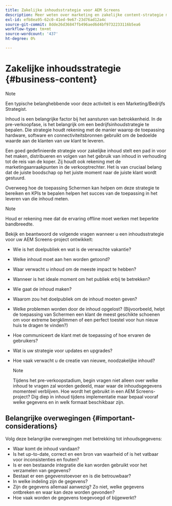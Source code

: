 ```yaml
---
title: Zakelijke inhoudsstrategie voor AEM Screens
description: Meer weten over marketing en zakelijke content-strategie met betrekking tot AEM Screens?
exl-id: efb8ea95-62c0-41ed-9e67-23d76ad12a4c
source-git-commit: 8dde26d36847fb496aed6d4bf9732233116b5ea6
workflow-type: tm+mt
source-wordcount: '437'
ht-degree: 0%

---
```


# Zakelijke inhoudsstrategie {#business-content}

>[!NOTE]
>
>Een typische belanghebbende voor deze activiteit is een Marketing/Bedrijfs Strategist.

Inhoud is een belangrijke factor bij het aansturen van betrokkenheid. In de pre-verkoopfase, is het belangrijk om een bedrijfsinhoudstrategie te bepalen. Die strategie houdt rekening met de manier waarop de toepassing hardware, software en connectiviteitsbronnen gebruikt om de bedoelde waarde aan de klanten van uw klant te leveren.

Een goed gedefinieerde strategie voor zakelijke inhoud stelt een pad in voor het maken, distribueren en volgen van het gebruik van inhoud in verhouding tot de reis van de koper. Zij houdt ook rekening met de marketingaanraakpunten in de verkooptrechter. Het is van cruciaal belang dat de juiste boodschap op het juiste moment naar de juiste klant wordt gestuurd.

Overweeg hoe de toepassing Schermen kan helpen om deze strategie te bereiken en KPIs te bepalen helpen het succes van de toepassing in het leveren van die inhoud meten.

>[!NOTE]
>
>Houd er rekening mee dat de ervaring offline moet werken met beperkte bandbreedte.

Bekijk en beantwoord de volgende vragen wanneer u een inhoudsstrategie voor uw AEM Screens-project ontwikkelt:

* Wie is het doelpubliek en wat is de verwachte vakantie?
* Welke inhoud moet aan hen worden getoond?
* Waar verwacht u inhoud om de meeste impact te hebben?
* Wanneer is het ideale moment om het publiek erbij te betrekken?
* Wie gaat de inhoud maken?
* Waarom zou het doelpubliek om de inhoud moeten geven?
* Welke problemen worden door de inhoud opgelost? (Bijvoorbeeld, helpt de toepassing van Schermen een klant de meest geschikte schoenen om voor extreme bergklimmen of een perfect toestel voor hun nieuw huis te dragen te vinden?)
* Hoe communiceert de klant met de toepassing of hoe ervaren de gebruikers?
* Wat is uw strategie voor updates en upgrades?
* Hoe vaak verwacht u de creatie van nieuwe, noodzakelijke inhoud?

  >[!NOTE]
  >
  >Tijdens het pre-verkoopstadium, begin vragen niet alleen over welke inhoud te vragen zal worden gedeeld, maar waar de inhoudsgegevens momenteel verblijven. Hoe wordt het gebruikt in een AEM Screens-project? Dig diep in inhoud tijdens implementatie maar bepaal vooraf welke gegevens en in welk formaat beschikbaar zijn.

## Belangrijke overwegingen {#important-considerations}

Volg deze belangrijke overwegingen met betrekking tot inhoudsgegevens:

* Waar komt de inhoud vandaan?
* Is het up-to-date, correct en een bron van waarheid of is het vatbaar voor inconsistenties en fouten?
* Is er een bestaande integratie die kan worden gebruikt voor het verzamelen van gegevens?
* Bestaat er een gegevenstoevoer en is die betrouwbaar?
* In welke indeling zijn de gegevens?
* Zijn de gegevens allemaal aanwezig? Zo niet, welke gegevens ontbreken en waar kan deze worden gevonden?
* Hoe vaak worden de gegevens toegevoegd of bijgewerkt?
